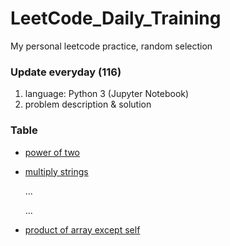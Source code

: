 # LeetCode_Daily_Training
My personal leetcode practice, random selection
### Update everyday (116)
1) language: Python 3 (Jupyter Notebook)
2) problem description & solution 
### Table
* [power of two](https://github.com/xlyue92/LeetCode_Daily_Training/blob/master/%20power%20of%20two.ipynb)
* [multiply strings](https://github.com/xlyue92/LeetCode_Daily_Training/blob/master/multiply%20strings.ipynb)

     ...
     
     ...
   
* [product of array except self](https://github.com/xlyue92/LeetCode_Daily_Training/blob/master/product%20of%20array%20except%20self.ipynb)
